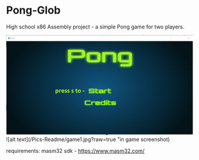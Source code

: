 # Pong-Glob
High school x86 Assembly project - a simple Pong game for two players.

![alt text](/Pics-Readme/opening_screen.jpg?raw=true "opening screen")
![alt text](/Pics-Readme/game1.jpg?raw=true "in game screenshot)



requirements:
    masm32 sdk - https://www.masm32.com/
